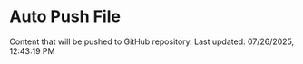 # Auto Push File

Content that will be pushed to GitHub repository.
Last updated: 07/26/2025, 12:43:19 PM